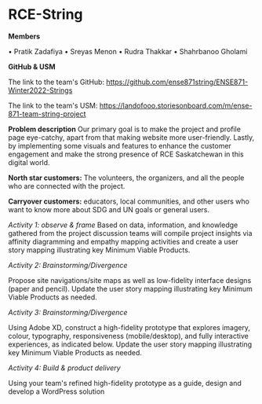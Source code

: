 # RCE-String

**Members**

•	Pratik Zadafiya
•	Sreyas Menon
•	Rudra Thakkar
•	Shahrbanoo Gholami

**GitHub & USM**

The link to the team's GitHub: https://github.com/ense871string/ENSE871-Winter2022-Strings

The link to the team's USM: https://landofooo.storiesonboard.com/m/ense-871-team-string-project

**Problem description**
Our primary goal is to make the project and profile page eye-catchy, apart from that making website more user-friendly. Lastly, by implementing some visuals and features to enhance the customer engagement and make the strong presence of RCE Saskatchewan in this digital world.

**North star customers:** The volunteers, the organizers, and all the people who are connected with the project.

**Carryover customers:** educators, local communities, and other users who want to know more about SDG and UN goals or general users.

*Activity 1: observe & frame* 
Based on data, information, and knowledge gathered from the project discussion teams will compile project insights via affinity diagramming and empathy mapping activities and create a user story mapping illustrating key Minimum Viable Products.

*Activity 2: Brainstorming/Divergence*

Propose site navigations/site maps as well as low-fidelity interface designs (paper and pencil). Update the user story mapping illustrating key Minimum Viable Products as needed.

*Activity 3: Brainstorming/Divergence*

Using Adobe XD, construct a high-fidelity prototype that explores imagery, colour, typography, responsiveness (mobile/desktop), and fully interactive experiences, as indicated below. Update the user story mapping illustrating key Minimum Viable Products as needed.

*Activity 4: Build & product delivery*

Using your team's refined high-fidelity prototype as a guide, design and develop a WordPress solution
